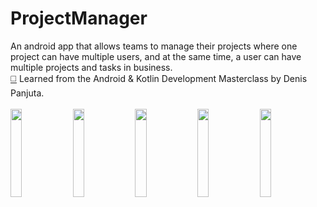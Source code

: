 # ProjectManager
An android app that allows teams to manage their projects where one project can have multiple users, and at the same time, a user can have multiple projects and tasks in business.<br>
[:white_medium_square:](https://www.udemy.com/course/android-kotlin-developer/) Learned from the Android & Kotlin Development Masterclass by Denis Panjuta.
<br><br>
<img src="assets/appGif1.gif?raw=true" width=19%> 
<img src="assets/appGif2.gif?raw=true" width=19%> 
<img src="assets/appGif3.gif?raw=true" width=19%>
<img src="assets/appGif4.gif?raw=true" width=19%>
<img src="assets/appGif5.gif?raw=true" width=19%> 
